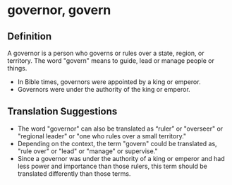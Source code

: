 # governor, govern

## Definition

A governor is a person who governs or rules over a state, region, or territory. The word "govern" means to guide,  lead or manage people or things.

* In Bible times, governors were appointed by a king or emperor.
* Governors were under the authority of the king or emperor.


## Translation Suggestions



* The word "governor" can also be translated as “ruler” or "overseer" or "regional leader" or "one who rules over a small territory."
* Depending on the context, the term "govern" could be translated as, "rule over" or "lead" or "manage" or supervise."
* Since a governor was under the authority of a king or emperor and had less power and importance than those rulers, this term should be translated differently than those terms.